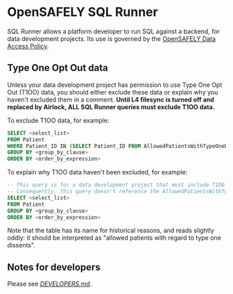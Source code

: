 # OpenSAFELY SQL Runner

SQL Runner allows a platform developer to run SQL against a backend,
for data development projects.
Its use is governed by the [OpenSAFELY Data Access Policy](https://docs.opensafely.org/developer-access-policy/).

## Type One Opt Out data

Unless your data development project has permission to use Type One Opt Out (T1OO) data,
you should either exclude these data or explain why you haven't excluded them in a
comment. **Until L4 filesync is turned off and replaced by Airlock, ALL SQL Runner queries must exclude T1OO data.**

To exclude T1OO data, for example:

```sql
SELECT <select_list>
FROM Patient
WHERE Patient_ID IN (SELECT Patient_ID FROM AllowedPatientsWithTypeOneDissent)
GROUP BY <group_by_clause>
ORDER BY <order_by_expression>
```

To explain why T1OO data haven't been excluded, for example:

```sql
-- This query is for a data development project that must include T1OO data.
-- Consequently, this query doesn't reference the AllowedPatientsWithTypeOneDissent table.
SELECT <select_list>
FROM Patient
GROUP BY <group_by_clause>
ORDER BY <order_by_expression>
```

Note that the table has its name for historical reasons, and reads
slightly oddly: it should be interpreted as "allowed patients with
regard to type one dissents".

## Notes for developers

Please see [_DEVELOPERS.md_](DEVELOPERS.md).
